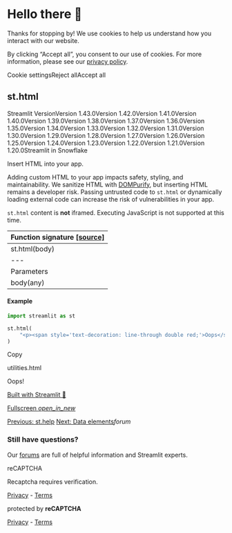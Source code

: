 # Hello there 👋

Thanks for stopping by! We use cookies to help us understand how you interact with our website.

By clicking “Accept all”, you consent to our use of cookies. For more information, please see our [privacy policy](https://docs.streamlit.io/develop/api-reference/text/www.streamlit.io/privacy-policy).

Cookie settingsReject allAccept all

## st.html

Streamlit VersionVersion 1.43.0Version 1.42.0Version 1.41.0Version 1.40.0Version 1.39.0Version 1.38.0Version 1.37.0Version 1.36.0Version 1.35.0Version 1.34.0Version 1.33.0Version 1.32.0Version 1.31.0Version 1.30.0Version 1.29.0Version 1.28.0Version 1.27.0Version 1.26.0Version 1.25.0Version 1.24.0Version 1.23.0Version 1.22.0Version 1.21.0Version 1.20.0Streamlit in Snowflake

Insert HTML into your app.

Adding custom HTML to your app impacts safety, styling, and
maintainability. We sanitize HTML with [DOMPurify](https://github.com/cure53/DOMPurify), but inserting HTML remains a
developer risk. Passing untrusted code to `st.html` or dynamically
loading external code can increase the risk of vulnerabilities in your
app.

`st.html` content is **not** iframed. Executing JavaScript is not
supported at this time.

| Function signature [\[source\]](https://github.com/streamlit/streamlit/blob/1.43.0/lib/streamlit/elements/html.py#L31 "View st.html source code on GitHub") |
| --- |
| st.html(body) |
| --- |
| Parameters |
| body(any) | The HTML code to insert. This can be one of the following:<br>- A string of HTML code.<br>- A path to a local file with HTML code. The path can be a `str`<br>or `Path` object. Paths can be absolute or relative to the<br>working directory (where you execute `streamlit run`).<br>- Any object. If `body` is not a string or path, Streamlit will<br>convert the object to a string. `body._repr_html_()` takes<br>precedence over `str(body)` when available. |

#### Example

```python
import streamlit as st

st.html(
    "<p><span style='text-decoration: line-through double red;'>Oops</span>!</p>"
)
```

Copy

utilities.html

Oops!

[Built with Streamlit 🎈](https://streamlit.io/)

[Fullscreen _open\_in\_new_](https://doc-html.streamlit.app//?utm_medium=oembed&)

[Previous: st.help](https://docs.streamlit.io/develop/api-reference/text/st.help) [Next: Data elements](https://docs.streamlit.io/develop/api-reference/data)_forum_

### Still have questions?

Our [forums](https://discuss.streamlit.io/) are full of helpful information and Streamlit experts.

reCAPTCHA

Recaptcha requires verification.

[Privacy](https://www.google.com/intl/en/policies/privacy/) \- [Terms](https://www.google.com/intl/en/policies/terms/)

protected by **reCAPTCHA**

[Privacy](https://www.google.com/intl/en/policies/privacy/) \- [Terms](https://www.google.com/intl/en/policies/terms/)